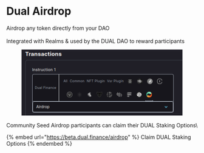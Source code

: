 # Dual Airdrop

Airdrop any token directly from your DAO\
\
Integrated with Realms & used by the DUAL DAO to reward participants

<figure><img src="../../.gitbook/assets/image (5) (1).png" alt=""><figcaption></figcaption></figure>

Community Seed Airdrop participants can claim their DUAL Staking Options\


{% embed url="https://beta.dual.finance/airdrop" %}
Claim DUAL Staking Options
{% endembed %}
